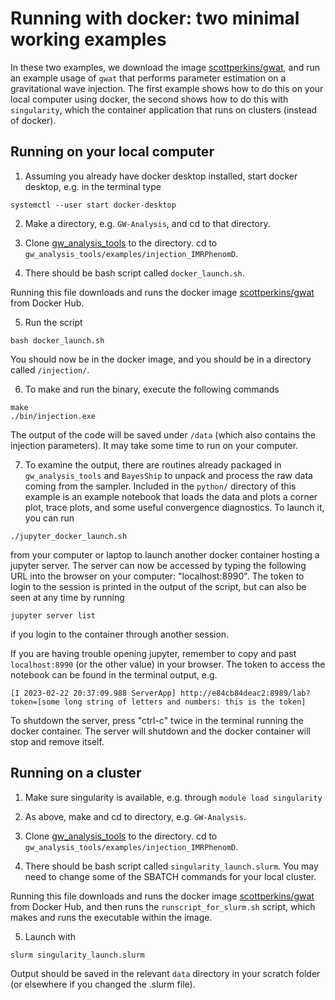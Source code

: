 
# Running with docker: two minimal working examples 

In these two examples, we download the image
[scottperkins/gwat](https://hub.docker.com/r/scottperkins/gwat),
and run an example usage of `gwat` that performs parameter
estimation on a gravitational wave injection.
The first example shows how to do this on your local computer
using docker,
the second shows how to do this with `singularity`, which the
container application that runs on clusters (instead of docker).

## Running on your local computer

1. Assuming you already have docker desktop installed,
start docker desktop, e.g. in the terminal type
```
systemctl --user start docker-desktop
``` 

2. Make a directory, e.g. `GW-Analysis`, and cd to that directory. 

3. Clone [gw_analysis_tools](https://github.com/scottperkins/gw_analysis_tools)
to the directory. cd to `gw_analysis_tools/examples/injection_IMRPhenomD`.

4. There should be bash script called `docker_launch.sh`.

Running this file downloads and runs the docker image 
[scottperkins/gwat](https://hub.docker.com/r/scottperkins/gwat)
from Docker Hub. 

5. Run the script 
```
bash docker_launch.sh
```
You should now be in the docker image, and you should be in a directory called `/injection/`.

6. To make and run the binary, execute the following commands
```
make 
./bin/injection.exe
```
The output of the code will be saved
under `/data` (which also contains the injection parameters).
It may take some time to run on your computer. 

7. To examine the output, there are routines already packaged 
in `gw_analysis_tools` and `BayesShip` to unpack and process the 
raw data coming from the sampler. Included in the `python/` directory 
of this example is an example notebook that loads the data and plots a 
corner plot, trace plots, and some useful convergence diagnostics. 
To launch it, you can run 
```
./jupyter_docker_launch.sh
```
from your computer or laptop to launch another docker container hosting a jupyter server.
The server can now be accessed by typing the following URL into the browser on your computer: "localhost:8990".
The token to login to the session is printed in the output of the script, but can also be seen at any time by running 
```
jupyter server list
```
if you login to the container through another session.

If you are having trouble opening jupyter, remember to copy and past
`localhost:8990` (or the other value) in your browser. The token to access
the notebook can be found in the terminal output, e.g. 
```
[I 2023-02-22 20:37:09.988 ServerApp] http://e84cb84deac2:8989/lab?token=[some long string of letters and numbers: this is the token]
```
To shutdown the server, press "ctrl-c" twice in the terminal running the docker container. 
The server will shutdown and the docker container will stop and remove itself.

## Running on a cluster

1. Make sure singularity is available, e.g. through `module load singularity`

2. As above, make and cd to directory, e.g. `GW-Analysis`.

3. Clone [gw_analysis_tools](https://github.com/scottperkins/gw_analysis_tools)
to the directory. cd to `gw_analysis_tools/examples/injection_IMRPhenomD`.

4. There should be bash script called `singularity_launch.slurm`.
You may need to change some of the SBATCH commands for your local cluster.

Running this file downloads and runs the docker image 
[scottperkins/gwat](https://hub.docker.com/r/scottperkins/gwat)
from Docker Hub, and then runs the `runscript_for_slurm.sh`
script, which makes and runs the executable within the image.

5. Launch with 
```
slurm singularity_launch.slurm
```

Output should be saved in the relevant `data` directory
in your scratch folder (or elsewhere if you changed the .slurm file). 
